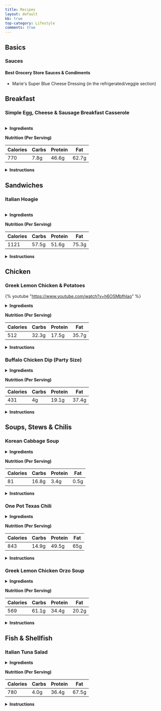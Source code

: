```yaml
---
title: Recipes
layout: default
kb: true
top-category: Lifestyle
comments: true
---
```


## Basics

### Sauces

#### Best Grocery Store Sauces & Condiments

* Marie's Super Blue Cheese Dressing (in the refrigerated/veggie section)


## Breakfast

### Simple Egg, Cheese & Sausage Breakfast Casserole

<br />

<details markdown="1">
  <summary><b>Ingredients</b></summary>

Makes 5 servings:
* [ ] 2 cup shredded cheese (e.g. cheddar, colby jack, etc.)
* [ ] 18 large eggs
* [ ] 1 lb ground breakfast/pork sausage
* [ ] Salt & pepper for seasoning
</details>

**Nutrition (Per Serving)**

| Calories | Carbs | Protein | Fat   |
|----------|-------|---------|-------|
| 770      | 7.8g  | 46.6g   | 62.7g |

<details markdown="1">
  <summary><b>Instructions</b></summary>

1. Preheat oven to 375 °F. Cook breakfast sausage for about 10 min, breaking apart while cooking.
2. In large bowl, whisk together eggs, heavy cream, 1/4 cup of cheese, sausage and seasoning.
3. Add mixture to greased casserole dish and bake for 30 minutes, or until eggs are set and cheese is melted.
</details>



## Sandwiches

### Italian Hoagie

<br />

<details markdown="1">
  <summary><b>Ingredients</b></summary>

Makes 1 serving/sandwich:
* [ ] 1 hoagie roll (~8-10 in)
* [ ] 2 tbs mayo
* [ ] 3 slices provolone cheese
* [ ] 3 slices each of pepperoni, salami & capocollo (can sub any other 3 italian meats as well)
* [ ] 1/2 cup thinly sliced iceberg lettuce
* [ ] 1/2 cup thinly sliced red onion
* [ ] 2 thin tomato slices
* [ ] 5 pickle chips
* [ ] 7 pickled banana pepper slices
* [ ] 1 tbs dried oregano
* [ ] 1 tbs olive oil
* [ ] 3 tbs vinegar
* [ ] Pinch of salt & pepper
</details>

**Nutrition (Per Serving)**

| Calories | Carbs | Protein | Fat   |
|----------|-------|---------|-------|
| 1121     | 57.5g | 51.6g   | 75.3g |

<details markdown="1">
  <summary><b>Instructions</b></summary>

1. Slice the roll in the middle, lengthwise, but not all the way through. Take some of the soft, inner bread out to make more room for the ingredients.
2. Spread mayo on one side of the bread, and then layer cheese, and then all meats evenly across the inside of the bread. At this point if you wanted a hot sub, you could bake in a 350 °F oven for 10-15 min (until cheese is melted and bread is toasted).
3. Add tomato & onion slices, pickles and pepper slices in even layers in the sub.
4. In a separate bowl, mix together the lettuce, oregano, olive oil, vinegar, salt and pepper. Then layer inside of sub.
</details>





## Chicken

### Greek Lemon Chicken & Potatoes

{% youtube "https://www.youtube.com/watch?v=h6OSMbfhIao" %}
<br />

<details markdown="1">
  <summary><b>Ingredients</b></summary>

Makes 4 servings:
* [ ] 1 whole chicken (cut up) or 4 pounds bone-in, skin-on chicken thighs
* [ ] 3 russet potatoes, quartered
* [ ] 1 tbs salt
* [ ] 1 tps ground pepper
* [ ] 1 tps dried rosemary
* [ ] 1 tbs dried oregano
* [ ] 1 pinch cayenne
* [ ] 6 garlic cloves, minced
* [ ] 2 tbs capers (optionally added)
* [ ] 1/2 cup lemon juice
* [ ] 1/2 cup olive oil
* [ ] 2/3 cup chicken broth (can substitute with water)
</details>

**Nutrition (Per Serving)**

| Calories | Carbs | Protein | Fat   |
|----------|-------|---------|-------|
| 512      | 32.3g | 17.5g   | 35.7g |

<details markdown="1">
  <summary><b>Instructions</b></summary>

1. Add all ingredients but the chicken broth to a large bowl and combine to sauce & season the chicken and potatoes.
2. Place chicken (skin side up) and potatoes in large roasting pan. Drizzle left-over sauce from bowl on top.
3. Bake in 425 °F oven for 45 minutes, or until chicken is cooked, tossed halfway through (keep skin side up).
4. Transfer chicken to serving pan. Toss potatoes in sauce then return pan to oven to broil for a few minutes to form crust.
5. Transfer potatoes to serving pan. Add chicken broth (or water) to roasting pan and mix to create sauce, taste for seasoning. Drizzle sauce over chicken and potatoes.
</details>


### Buffalo Chicken Dip (Party Size)

<details markdown="1">
  <summary><b>Ingredients</b></summary>

Makes **16** servings:
* [ ] 2 package (8 oz) cream cheese, softened
* [ ] 1 rotisserie chicken shredded (discard bones & skin)
* [ ] 1 cup buffalo wing hot sauce
* [ ] 1 cup blue cheese salad dressing
* [ ] 4 cups shredded Colby-Monterey Jack cheese (can substitute with any other cheese)
</details>

**Nutrition (Per Serving)**

| Calories | Carbs | Protein | Fat   |
|----------|-------|---------|-------|
| 431      |    4g | 19.1g   | 37.4g |

<details markdown="1">
  <summary><b>Instructions</b></summary>

1. Preheat oven to 350 °F. Spread cream cheese on bottom of shallow baking pan.
2. In a separate bowl mix together the chicken, buffalo sauce, blue cheese, and 1/4 of the shredded cheese.
3. Spread the bowl mixture evenly into the baking pan and cover with the remainder of shredded cheese.
4. Bake uncovered in oven for 20-25 minutes, or until cheese topping is browned.
</details>



## Soups, Stews & Chilis

### Korean Cabbage Soup

<details markdown="1">
  <summary><b>Ingredients</b></summary>

Makes 8 servings:
* [ ] 1 whole head of Napa Cabbage, chopped into 1" square pieces
* [ ] 2 leeks, chopped into 1" square pieces
* [ ] 1 yellow onion, cut into large chunks
* [ ] 8 cloves of garlic, minced
* [ ] 4 green onions, diced into 1" length pieces
* [ ] 4 tbs Better Than Bouillon Beef Base
* [ ] 4 tbs fish sauce
* [ ] 2 tbs sesame oil
* [ ] 2 tbs soy sauce
* [ ] 4 tbs gochujang
</details>

**Nutrition (Per Serving)**

| Calories | Carbs | Protein | Fat   |
|----------|-------|---------|-------|
| 81       | 16.8g |  3.4g   | 0.5g  |

<details markdown="1">
  <summary><b>Instructions</b></summary>

1. Add all cut vegetables to a large stock pot and add enough water to cover vegetables 1".
2. Bring to a boil and then add the rest of the ingredients.
3. Turn heat down to a simmer and cook for 30 more min or until cabbage is soft.
</details>


### One Pot Texas Chili

<details markdown="1">
  <summary><b>Ingredients</b></summary>

Makes 4 servings:
* [ ] 1 lb ground beef (80/20 ground chuck)
* [ ] 1 lb ground pork sausage
* [ ] 1 tbs olive oil
* [ ] 4 cups (32 oz) chicken broth
* [ ] 1 cup crushed tomatoes
* [ ] 2 poblano peppers, diced
* [ ] 3 jalapeno peppers, diced
* [ ] 3 garlic cloves, minced
* [ ] 2 tbs Goya Sofrito base
* [ ] 1 tbs onion powder
* [ ] 4 tbs hot chili powder
* [ ] 1 tbs cayenne powder
* [ ] 1 tbs Tajin
* [ ] 1 tbs cumin
* [ ] 10 shakes of hot sauce
* [ ] salt & pepper to taste
</details>

**Nutrition (Per Serving)**

| Calories | Carbs | Protein | Fat   |
|----------|-------|---------|-------|
| 843      | 14.9g | 49.5g   | 65g   |

<details markdown="1">
  <summary><b>Instructions</b></summary>

1. Add olive oil to large stock pot and brown meat. As meat cooks, break up into golf-ball sized chunks. Add onion powder, hot chili powder, cayenne powder, Tajin, cumin, hot sauce, some salt and pepper while cooking.
2. Once meat is browned, add peppers, garlic and Sofrito and cook for 4 min.
3. Add chicken broth and crushed tomatoes and bring to boil.
4. Reduce to simmer and cook uncovered for 1 hr.
5. Break up meat and taste for spice and salt.
</details>

### Greek Lemon Chicken Orzo Soup

<details markdown="1">
  <summary><b>Ingredients</b></summary>

Makes 8 servings:
* [ ] Greek seasoning (see below or use off the shelf)
* [ ] 1 rotisserie chicken shredded (discard bones & skin)
* [ ] 1 package (16 oz) of Orzo pasta
* [ ] 4 cans (10-3/4 oz each) condensed cream of chicken soup
* [ ] 5 cups whole milk (adjust to 2% if preferred)
* [ ] 1/4 cup lemon juice

Greek Seasoning:
* [ ] 2 tsp salt
* [ ] 2 tsp garlic powder
* [ ] 2 tsp dried basil
* [ ] 2 tsp dried oregano
* [ ] 1 tsp black pepper
* [ ] 1 tsp dried parsley
* [ ] 1 tsp dried rosemary
* [ ] 1 tsp dried marjoram
* [ ] 1/2 tsp dried thyme
* [ ] 1/2 tsp ground nutmeg
</details>

**Nutrition (Per Serving)**

| Calories | Carbs | Protein | Fat   |
|----------|-------|---------|-------|
| 569      | 61.1g | 34.4g   | 20.2g |

<details markdown="1">
  <summary><b>Instructions</b></summary>

1. Cook orzo according to package directions.
2. In separate medium sized stock pot, add cream of chicken and milk (pour portions of milk into each can to help get any leftovers) and bring to simmer over medium heat.
3. Add Greek seasoning mixture, shredded chicken and cooked orzo to pot.
4. Mix in lemon juice, adjust for taste and seasoning.
</details>






## Fish & Shellfish

### Italian Tuna Salad

<details markdown="1">
  <summary><b>Ingredients</b></summary>

Makes 5 servings:
* [ ] 5 (5 oz) Tuna cans in water, drained (skipjack preferred over albacore due to mercury content)
* [ ] 1.5 cup [avocado mayo](https://www.youtube.com/watch?v=r8Kixk74bwo) (regular mayo can be substituted)
* [ ] 1 small red onion, minced
* [ ] 6 pickle spears, diced
* [ ] 1 cup pickled banana pepper rings, diced
* [ ] 1 lemon, juiced
* [ ] 5 tbs extra virgin olive oil
* [ ] 2 tbs balsamic (or red wine) vinegar
* [ ] 2 tbs garlic powder
* [ ] 2 tbs dried oregano
* [ ] Salt and pepper to taste
</details>

**Nutrition (Per Serving)**

| Calories | Carbs | Protein | Fat   |
|----------|-------|---------|-------|
| 780      | 4.0g  | 36.4g   | 67.5g |

<details markdown="1">
  <summary><b>Instructions</b></summary>

1. Combine all ingredients in bowl.
</details>

